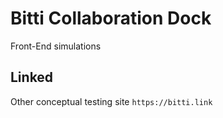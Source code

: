 # Bitti Collaboration Dock

Front-End simulations

## Linked

Other conceptual testing site `https://bitti.link`